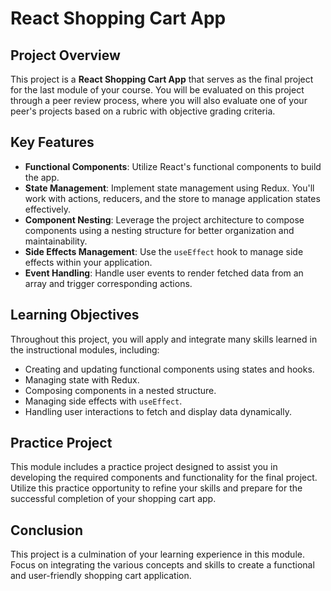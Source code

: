 # React Shopping Cart App

## Project Overview

This project is a **React Shopping Cart App** that serves as the final project for the last module of your course. You will be evaluated on this project through a peer review process, where you will also evaluate one of your peer's projects based on a rubric with objective grading criteria.

## Key Features

- **Functional Components**: Utilize React's functional components to build the app.
- **State Management**: Implement state management using Redux. You'll work with actions, reducers, and the store to manage application states effectively.
- **Component Nesting**: Leverage the project architecture to compose components using a nesting structure for better organization and maintainability.
- **Side Effects Management**: Use the `useEffect` hook to manage side effects within your application.
- **Event Handling**: Handle user events to render fetched data from an array and trigger corresponding actions.

## Learning Objectives

Throughout this project, you will apply and integrate many skills learned in the instructional modules, including:

- Creating and updating functional components using states and hooks.
- Managing state with Redux.
- Composing components in a nested structure.
- Managing side effects with `useEffect`.
- Handling user interactions to fetch and display data dynamically.

## Practice Project

This module includes a practice project designed to assist you in developing the required components and functionality for the final project. Utilize this practice opportunity to refine your skills and prepare for the successful completion of your shopping cart app.

## Conclusion

This project is a culmination of your learning experience in this module. Focus on integrating the various concepts and skills to create a functional and user-friendly shopping cart application.
